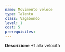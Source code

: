 ```yaml
---
name: Movimento veloce
type: Talento
class: Vagabondo
level: 1
cost: 5
prerequisites: 
---
```


**Descrizione**
+1 alla velocità
